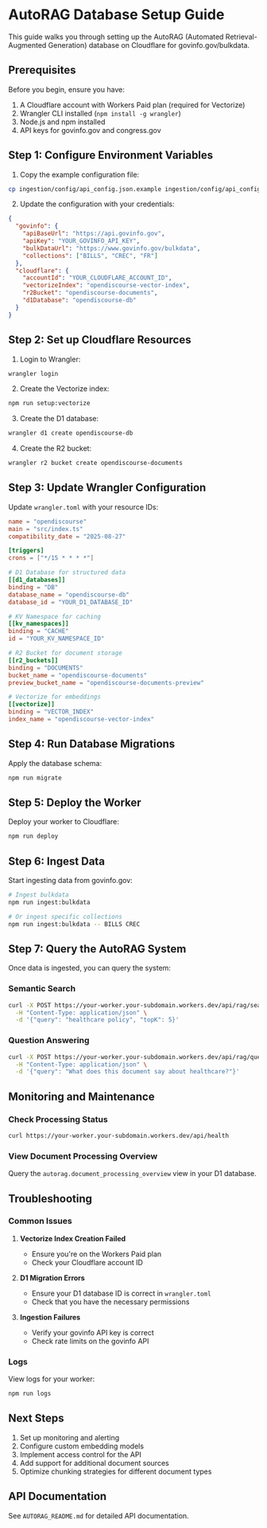 # AutoRAG Database Setup Guide

This guide walks you through setting up the AutoRAG (Automated Retrieval-Augmented Generation) database on Cloudflare for govinfo.gov/bulkdata.

## Prerequisites

Before you begin, ensure you have:

1. A Cloudflare account with Workers Paid plan (required for Vectorize)
2. Wrangler CLI installed (`npm install -g wrangler`)
3. Node.js and npm installed
4. API keys for govinfo.gov and congress.gov

## Step 1: Configure Environment Variables

1. Copy the example configuration file:

```bash
cp ingestion/config/api_config.json.example ingestion/config/api_config.json
```

2. Update the configuration with your credentials:

```json
{
  "govinfo": {
    "apiBaseUrl": "https://api.govinfo.gov",
    "apiKey": "YOUR_GOVINFO_API_KEY",
    "bulkDataUrl": "https://www.govinfo.gov/bulkdata",
    "collections": ["BILLS", "CREC", "FR"]
  },
  "cloudflare": {
    "accountId": "YOUR_CLOUDFLARE_ACCOUNT_ID",
    "vectorizeIndex": "opendiscourse-vector-index",
    "r2Bucket": "opendiscourse-documents",
    "d1Database": "opendiscourse-db"
  }
}
```

## Step 2: Set up Cloudflare Resources

1. Login to Wrangler:

```bash
wrangler login
```

2. Create the Vectorize index:

```bash
npm run setup:vectorize
```

3. Create the D1 database:

```bash
wrangler d1 create opendiscourse-db
```

4. Create the R2 bucket:

```bash
wrangler r2 bucket create opendiscourse-documents
```

## Step 3: Update Wrangler Configuration

Update `wrangler.toml` with your resource IDs:

```toml
name = "opendiscourse"
main = "src/index.ts"
compatibility_date = "2025-08-27"

[triggers]
crons = ["*/15 * * * *"]

# D1 Database for structured data
[[d1_databases]]
binding = "DB"
database_name = "opendiscourse-db"
database_id = "YOUR_D1_DATABASE_ID"

# KV Namespace for caching
[[kv_namespaces]]
binding = "CACHE"
id = "YOUR_KV_NAMESPACE_ID"

# R2 Bucket for document storage
[[r2_buckets]]
binding = "DOCUMENTS"
bucket_name = "opendiscourse-documents"
preview_bucket_name = "opendiscourse-documents-preview"

# Vectorize for embeddings
[[vectorize]]
binding = "VECTOR_INDEX"
index_name = "opendiscourse-vector-index"
```

## Step 4: Run Database Migrations

Apply the database schema:

```bash
npm run migrate
```

## Step 5: Deploy the Worker

Deploy your worker to Cloudflare:

```bash
npm run deploy
```

## Step 6: Ingest Data

Start ingesting data from govinfo.gov:

```bash
# Ingest bulkdata
npm run ingest:bulkdata

# Or ingest specific collections
npm run ingest:bulkdata -- BILLS CREC
```

## Step 7: Query the AutoRAG System

Once data is ingested, you can query the system:

### Semantic Search

```bash
curl -X POST https://your-worker.your-subdomain.workers.dev/api/rag/search \
  -H "Content-Type: application/json" \
  -d '{"query": "healthcare policy", "topK": 5}'
```

### Question Answering

```bash
curl -X POST https://your-worker.your-subdomain.workers.dev/api/rag/query \
  -H "Content-Type: application/json" \
  -d '{"query": "What does this document say about healthcare?"}'
```

## Monitoring and Maintenance

### Check Processing Status

```bash
curl https://your-worker.your-subdomain.workers.dev/api/health
```

### View Document Processing Overview

Query the `autorag.document_processing_overview` view in your D1 database.

## Troubleshooting

### Common Issues

1. **Vectorize Index Creation Failed**
   - Ensure you're on the Workers Paid plan
   - Check your Cloudflare account ID

2. **D1 Migration Errors**
   - Ensure your D1 database ID is correct in `wrangler.toml`
   - Check that you have the necessary permissions

3. **Ingestion Failures**
   - Verify your govinfo API key is correct
   - Check rate limits on the govinfo API

### Logs

View logs for your worker:

```bash
npm run logs
```

## Next Steps

1. Set up monitoring and alerting
2. Configure custom embedding models
3. Implement access control for the API
4. Add support for additional document sources
5. Optimize chunking strategies for different document types

## API Documentation

See `AUTORAG_README.md` for detailed API documentation.

